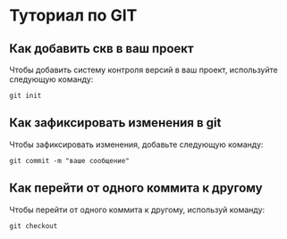 # Туториал по GIT 

## Как добавить скв в ваш проект

Чтобы добавить систему контроля версий в ваш проект, используйте следующую команду:

```
git init

```

## Как зафиксировать изменения в git

Чтобы зафиксировать изменения, добавьте следующую команду:

```
git commit -m "ваше сообщение" 
```

## Как перейти от одного коммита к другому

Чтобы перейти от одного коммита к другому, используй команду:

```
git checkout
```
